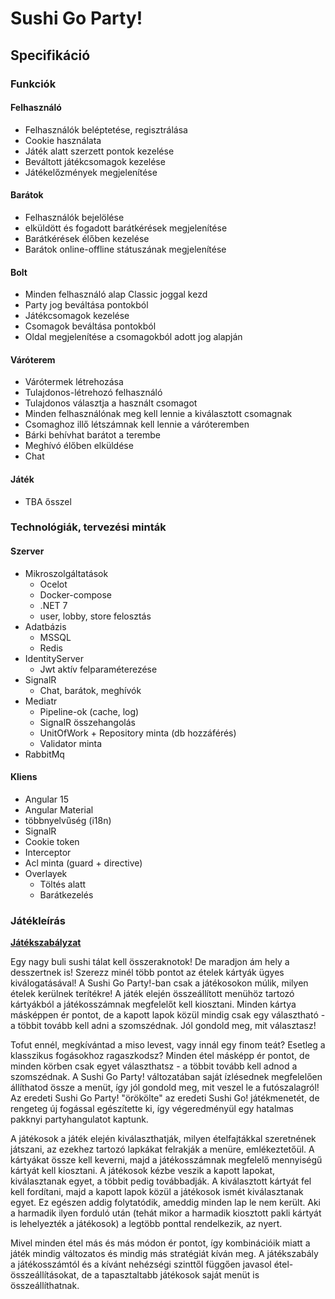 # Sushi Go Party!

## Specifikáció

### Funkciók

#### Felhasználó

- Felhasználók beléptetése, regisztrálása
- Cookie használata
- Játék alatt szerzett pontok kezelése
- Beváltott játékcsomagok kezelése
- Játékelőzmények megjelenítése

#### Barátok

- Felhasználók bejelölése
- elküldött és fogadott barátkérések megjelenítése
- Barátkérések élőben kezelése
- Barátok online-offline státuszának megjelenítése

#### Bolt

- Minden felhasználó alap Classic joggal kezd
- Party jog beváltása pontokból
- Játékcsomagok kezelése
- Csomagok beváltása pontokból
- Oldal megjelenítése a csomagokból adott jog alapján

#### Váróterem

- Várótermek létrehozása
- Tulajdonos-létrehozó felhasználó
- Tulajdonos választja a használt csomagot
- Minden felhasználónak meg kell lennie a kiválasztott csomagnak
- Csomaghoz illő létszámnak kell lennie a váróteremben
- Bárki behívhat barátot a terembe
- Meghívó élőben elküldése
- Chat

#### Játék

- TBA ősszel

### Technológiák, tervezési minták

#### Szerver

- Mikroszolgáltatások
  - Ocelot
  - Docker-compose
  - .NET 7
  - user, lobby, store felosztás
- Adatbázis
  - MSSQL
  - Redis
- IdentityServer
  - Jwt aktív felparaméterezése
- SignalR
  - Chat, barátok, meghívók
- Mediatr
  - Pipeline-ok (cache, log)
  - SignalR összehangolás
  - UnitOfWork + Repository minta (db hozzáférés)
  - Validator minta
- RabbitMq

#### Kliens

- Angular 15
- Angular Material
- többnyelvűség (i18n)
- SignalR
- Cookie token
- Interceptor
- Acl minta (guard + directive)
- Overlayek
  - Töltés alatt
  - Barátkezelés

### Játékleírás

**[Játékszabályzat](https://tarsasjatekok.com/files/common/f/f5/f54/f5489c4e84b252e77f45f8a12895022b/sushi-go-party-szabaly-lowres.pdf)**  

Egy nagy buli sushi tálat kell összeraknotok! De maradjon ám hely a desszertnek is!
Szerezz minél több pontot az ételek kártyák ügyes kiválogatásával! A Sushi Go Party!-ban csak a játékosokon múlik, milyen ételek kerülnek terítékre! A játék elején összeállított menühöz tartozó kártyákból a játékosszámnak megfelelőt kell kiosztani. Minden kártya másképpen ér pontot, de a kapott lapok közül mindig csak egy választható - a többit tovább kell adni a szomszédnak. Jól gondold meg, mit választasz!

Tofut ennél, megkívántad a miso levest, vagy innál egy finom teát? Esetleg a klasszikus fogásokhoz ragaszkodsz? Minden étel másképp ér pontot, de minden körben csak egyet választhatsz - a többit tovább kell adnod a szomszédnak. A Sushi Go Party! változatában saját ízlésednek megfelelően állíthatod össze a menüt, így jól gondold meg, mit veszel le a futószalagról! Az eredeti Sushi Go Party! "örökölte" az eredeti Sushi Go! játékmenetét, de rengeteg új fogással egészítette ki, így végeredményül egy hatalmas pakknyi partyhangulatot kaptunk.

A játékosok a játék elején kiválaszthatják, milyen ételfajtákkal szeretnének játszani, az ezekhez tartozó lapkákat felrakják a menüre, emlékeztetőül. A kártyákat össze kell keverni, majd a játékosszámnak megfelelő mennyiségű kártyát kell kiosztani. A játékosok kézbe veszik a kapott lapokat, kiválasztanak egyet, a többit pedig továbbadják. A kiválasztott kártyát fel kell fordítani, majd a kapott lapok közül a játékosok ismét kiválasztanak egyet. Ez egészen addig folytatódik, ameddig minden lap le nem került. Aki a harmadik ilyen forduló után (tehát mikor a harmadik kiosztott pakli kártyát is lehelyezték a játékosok) a legtöbb ponttal rendelkezik, az nyert.

Mivel minden étel más és más módon ér pontot, így kombinációik miatt a játék mindig változatos és mindig más stratégiát kíván meg. A játékszabály a játékosszámtól és a kívánt nehézségi szinttől függően javasol étel-összeállításokat, de a tapasztaltabb játékosok saját menüt is összeállíthatnak.
